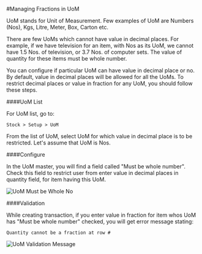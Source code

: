 <!-- add-breadcrumbs -->
#Managing Fractions in UoM

UoM stands for Unit of Measurement. Few examples of UoM are Numbers (Nos), Kgs, Litre, Meter, Box, Carton etc.

There are few UoMs which cannot have value in decimal places. For example, if we have television for an item, with Nos as its UoM, we cannot have 1.5 Nos. of television, or 3.7 Nos. of computer sets. The value of quantity for these items must be whole number.

You can configure if particular UoM can have value in decimal place or no. By default, value in decimal places will be allowed for all the UoMs. To restrict decimal places or value in fraction for any UoM, you should follow these steps.

####UoM List

For UoM list, go to:

`Stock > Setup > UoM`

From the list of UoM, select UoM for which value in decimal place is to be restricted. Let's assume that UoM is Nos.

####Configure

In the UoM master, you will find a field called "Must be whole number". Check this field to restrict user from enter value in decimal places in quantity field, for item having this UoM.

<img alt="UoM Must be Whole No" class="screenshot" src="/docs/assets/img/articles/uom-fraction-1.png">

####Validation

While creating transaction, if you enter value in fraction for item whos UoM has "Must be whole number" checked, you will get error message stating:

`Quantity cannot be a fraction at row #`

<img alt="UoM Validation Message" class="screenshot" src="/docs/assets/img/articles/uom-fraction-2.png">


<!-- markdown -->